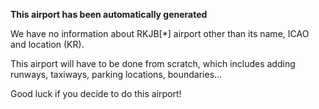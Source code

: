 **This airport has been automatically generated**

We have no information about RKJB[*] airport other than its name, ICAO and location (KR).

This airport will have to be done from scratch, which includes adding runways, taxiways, parking locations, boundaries...

Good luck if you decide to do this airport!